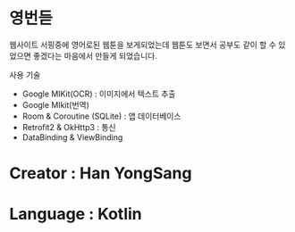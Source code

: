 # 영번듣

웹사이트 서핑중에 영어로된 웹툰을 보게되었는데
웹툰도 보면서 공부도 같이 할 수 있었으면 좋겠다는 마음에서 만들게 되었습니다.

사용 기술
- Google MlKit(OCR) : 이미지에서 텍스트 추출
- Google Mlkit(번역)
- Room & Coroutine (SQLite) : 앱 데이터베이스
- Retrofit2 & OkHttp3 : 통신
- DataBinding & ViewBinding

# Creator : Han YongSang
# Language : Kotlin
